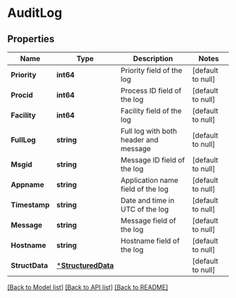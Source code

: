 # AuditLog

## Properties
Name | Type | Description | Notes
------------ | ------------- | ------------- | -------------
**Priority** | **int64** | Priority field of the log | [default to null]
**Procid** | **int64** | Process ID field of the log | [default to null]
**Facility** | **int64** | Facility field of the log | [default to null]
**FullLog** | **string** | Full log with both header and message | [default to null]
**Msgid** | **string** | Message ID field of the log | [default to null]
**Appname** | **string** | Application name field of the log | [default to null]
**Timestamp** | **string** | Date and time in UTC of the log | [default to null]
**Message** | **string** | Message field of the log | [default to null]
**Hostname** | **string** | Hostname field of the log | [default to null]
**StructData** | [***StructuredData**](StructuredData.md) |  | [default to null]

[[Back to Model list]](../README.md#documentation-for-models) [[Back to API list]](../README.md#documentation-for-api-endpoints) [[Back to README]](../README.md)

